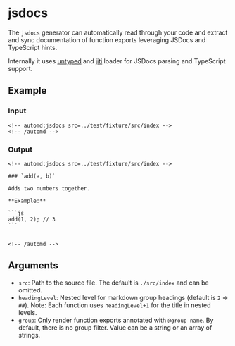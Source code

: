 # jsdocs

The `jsdocs` generator can automatically read through your code and extract and sync documentation of function exports leveraging JSDocs and TypeScript hints.

Internally it uses [untyped](https://untyped.unjs.io/) and [jiti](https://github.com/unjs/jiti) loader for JSDocs parsing and TypeScript support.

<!-- automd:example generator=jsdocs src="../test/fixture/src/index" -->

## Example

### Input

    <!-- automd:jsdocs src=../test/fixture/src/index -->
    <!-- /automd -->

### Output

    <!-- automd:jsdocs src=../test/fixture/src/index -->
    
    ### `add(a, b)`
    
    Adds two numbers together.
    
    **Example:**
    
    ```js
    add(1, 2); // 3
    ```
    
    
    <!-- /automd -->

<!-- /automd -->

## Arguments

- `src`: Path to the source file. The default is `./src/index` and can be omitted.
- `headingLevel`: Nested level for markdown group headings (default is `2` => `##`). Note: Each function uses `headingLevel+1` for the title in nested levels.
- `group`: Only render function exports annotated with `@group name`. By default, there is no group filter. Value can be a string or an array of strings.

